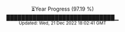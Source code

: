 <p align="center">
⏳Year Progress (97.19 %) <br>
█████████████████████████████▁ <br>
<sub>Updated: Wed, 21 Dec 2022 18:02:41 GMT</sub>
</p>

